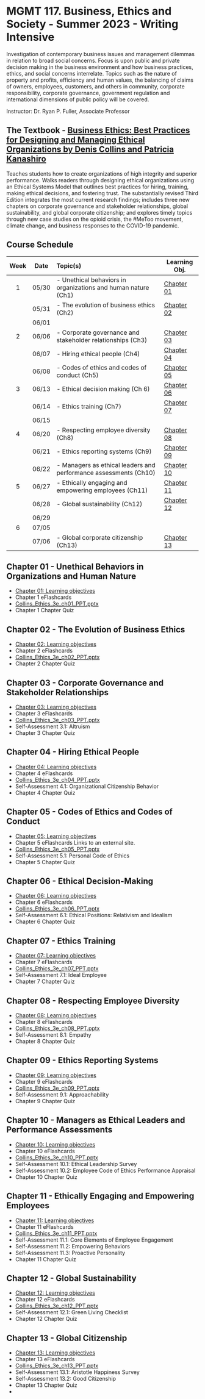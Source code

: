 # MGMT 117. Business, Ethics and Society - Summer 2023 - Writing Intensive

Investigation of contemporary business issues and management dilemmas in relation to broad social concerns. Focus is upon public and private decision making in the business environment and how business practices, ethics, and social concerns interrelate. Topics such as the nature of property and profits, efficiency and human values, the balancing of claims of owners, employees, customers, and others in community, corporate responsibility, corporate governance, government regulation and international dimensions of public policy will be covered.

Instructor: Dr. Ryan P. Fuller, Associate Professor

## The Textbook - [Business Ethics: Best Practices for Designing and Managing Ethical Organizations by Denis Collins and Patricia Kanashiro](https://www.amazon.com/Business-Ethics-Practices-Designing-Organizations/dp/1544396821/ref=sr_1_1?qid=1685597364&refinements=p_27%3ADenis+Collins&s=books&sr=1-1&text=Denis+Collins)

Teaches students how to create organizations of high integrity and superior performance. Walks readers through designing ethical organizations using an Ethical Systems Model that outlines best practices for hiring, training, making ethical decisions, and fostering trust. The substantially revised Third Edition integrates the most current research findings; includes three new chapters on corporate governance and stakeholder relationships, global sustainability, and global corporate citizenship; and explores timely topics through new case studies on the opioid crisis, the \#MeToo movement, climate change, and business responses to the COVID-19 pandemic.

## Course Schedule

| Week | Date  | Topic(s)                                                         | Learning Obj.                                             |
| :----: | ----- |:---------------------------------------------------------------- | --------------------------------------------------------- |
| 1    | 05/30 | - Unethical behaviors in organizations and human nature (Ch1)    | [Chapter 01](Chapter%2001%20-%20Unethical%20Behaviors%20in%20Organizations%20and%20Human%20Nature/Chapter%2001%20-%20Learning%20objectives.md) |
|      | 05/31 | - The evolution of business ethics (Ch2)                         | [Chapter 02](Chapter%2002%20-%20The%20Evolution%20of%20Business%20Ethics/Chapter%2002%20-%20Learning%20objectives.md) |
|      | 06/01 |                                                                  |                                                           |
| 2    | 06/06 | - Corporate governance and stakeholder relationships (Ch3)       | [Chapter 03](Chapter%2003%20-%20Corporate%20Governance%20and%20Stakeholder%20Relationships/Chapter%2003%20-%20Learning%20objectives.md) |
|      | 06/07 | - Hiring ethical people (Ch4)                                    | [Chapter 04](Chapter%2004%20-%20Hiring%20Ethical%20People/Chapter%2004%20-%20Learning%20objectives.md) |
|      | 06/08 | - Codes of ethics and codes of conduct (Ch5)                     | [Chapter 05](Chapter%2005%20-%20Codes%20of%20Ethics%20and%20Codes%20of%20Conduct/Chapter%2005%20-%20Learning%20objectives.md) |
| 3    | 06/13 | - Ethical decision making (Ch 6)                                 | [Chapter 06](Chapter%2006%20-%20Ethical%20Decision-Making/Chapter%2006%20-%20Learning%20objectives.md) |
|      | 06/14 | - Ethics training (Ch7)                                          | [Chapter 07](Chapter%2007%20-%20Ethics%20Training/Chapter%2007%20-%20Learning%20objectives.md) |
|      | 06/15 |                                                                  |                                                           |
| 4    | 06/20 | - Respecting employee diversity (Ch8)                            | [Chapter 08](Chapter%2008%20-%20Respecting%20Employee%20Diversity/Chapter%2008%20-%20Learning%20objectives.md) |
|      | 06/21 | - Ethics reporting systems (Ch9)                                 | [Chapter 09](Chapter%2009%20-%20Ethics%20Reporting%20Systems/Chapter%2009%20-%20Learning%20objectives.md) |
|      | 06/22 | - Managers as ethical leaders and performance assessments (Ch10) | [Chapter 10](Chapter%2010%20-%20Managers%20as%20Ethical%20Leaders%20and%20Performance%20Assessments/Chapter%2010%20-%20Learning%20objectives.md) |
| 5    | 06/27 | - Ethically engaging and empowering employees (Ch11)             | [Chapter 11](Chapter%2011%20-%20Ethically%20Engaging%20and%20Empowering%20Employees/Chapter%2011%20-%20Learning%20objectives.md) |
|      | 06/28 | - Global sustainability (Ch12)                                   | [Chapter 12](Chapter%2012%20-%20Global%20Sustainability/Chapter%2012%20-%20Learning%20objectives.md) |
|      | 06/29 |                                                                  |                                                           |
| 6    | 07/05 |                                                                  |                                                           |
|      | 07/06 | - Global corporate citizenship (Ch13)                            | [Chapter 13](Chapter%2013%20-%20Global%20Citizenship/Chapter%2013%20-%20Learning%20objectives.md) |

## Chapter 01 - Unethical Behaviors in Organizations and Human Nature

- [Chapter 01: Learning objectives](Chapter%2001%20-%20Unethical%20Behaviors%20in%20Organizations%20and%20Human%20Nature/Chapter%2001%20-%20Learning%20objectives.md)
- Chapter 1 eFlashcards
- [Collins_Ethics_3e_ch01_PPT.pptx](Chapter%2001%20-%20Unethical%20Behaviors%20in%20Organizations%20and%20Human%20Nature/Collins_Ethics_3e_ch01_PPT.pptx)
- Chapter 1 Chapter Quiz

## Chapter 02 - The Evolution of Business Ethics

- [Chapter 02: Learning objectives](Chapter%2002%20-%20The%20Evolution%20of%20Business%20Ethics/Chapter%2002%20-%20Learning%20objectives.md)
- Chapter 2 eFlashcards
- [Collins_Ethics_3e_ch02_PPT.pptx](Chapter%2002%20-%20The%20Evolution%20of%20Business%20Ethics/Collins_Ethics_3e_ch02_PPT.pptx)
- Chapter 2 Chapter Quiz

## Chapter 03 - Corporate Governance and Stakeholder Relationships

- [Chapter 03: Learning objectives](Chapter%2003%20-%20Corporate%20Governance%20and%20Stakeholder%20Relationships/Chapter%2003%20-%20Learning%20objectives.md)
- Chapter 3 eFlashcards
- [Collins_Ethics_3e_ch03_PPT.pptx](Chapter%2003%20-%20Corporate%20Governance%20and%20Stakeholder%20Relationships/Collins_Ethics_3e_ch03_PPT.pptx)
- Self-Assessment 3.1: Altruism
- Chapter 3 Chapter Quiz

## Chapter 04 - Hiring Ethical People

- [Chapter 04: Learning objectives](Chapter%2004%20-%20Hiring%20Ethical%20People/Chapter%2004%20-%20Learning%20objectives.md)
- Chapter 4 eFlashcards
- [Collins_Ethics_3e_ch04_PPT.pptx](Chapter%2004%20-%20Hiring%20Ethical%20People/Collins_Ethics_3e_ch04_PPT.pptx)
- Self-Assessment 4.1: Organizational Citizenship Behavior
- Chapter 4 Chapter Quiz

## Chapter 05 - Codes of Ethics and Codes of Conduct

- [Chapter 05: Learning objectives](Chapter%2005%20-%20Codes%20of%20Ethics%20and%20Codes%20of%20Conduct/Chapter%2005%20-%20Learning%20objectives.md)
- Chapter 5 eFlashcards Links to an external site.
- [Collins_Ethics_3e_ch05_PPT.pptx](Chapter%2005%20-%20Codes%20of%20Ethics%20and%20Codes%20of%20Conduct/Collins_Ethics_3e_ch05_PPT.pptx)
- Self-Assessment 5.1: Personal Code of Ethics
- Chapter 5 Chapter Quiz

## Chapter 06 - Ethical Decision-Making

- [Chapter 06: Learning objectives](Chapter%2006%20-%20Ethical%20Decision-Making/Chapter%2006%20-%20Learning%20objectives.md)
- Chapter 6 eFlashcards
- [Collins_Ethics_3e_ch06_PPT.pptx](Chapter%2006%20-%20Ethical%20Decision-Making/Collins_Ethics_3e_ch06_PPT.pptx)
- Self-Assessment 6.1: Ethical Positions: Relativism and Idealism
- Chapter 6 Chapter Quiz

## Chapter 07 - Ethics Training

- [Chapter 07: Learning objectives](Chapter%2007%20-%20Ethics%20Training/Chapter%2007%20-%20Learning%20objectives.md)
- Chapter 7 eFlashcards
- [Collins_Ethics_3e_ch07_PPT.pptx](Chapter%2007%20-%20Ethics%20Training/Collins_Ethics_3e_ch07_PPT.pptx)
- Self-Assessment 7.1: Ideal Employee
- Chapter 7 Chapter Quiz

## Chapter 08 - Respecting Employee Diversity

- [Chapter 08: Learning objectives](Chapter%2008%20-%20Respecting%20Employee%20Diversity/Chapter%2008%20-%20Learning%20objectives.md)
- Chapter 8 eFlashcards
- [Collins_Ethics_3e_ch08_PPT.pptx](Chapter%2008%20-%20Respecting%20Employee%20Diversity/Collins_Ethics_3e_ch08_PPT.pptx)
- Self-Assessment 8.1: Empathy
- Chapter 8 Chapter Quiz

## Chapter 09 - Ethics Reporting Systems

- [Chapter 09: Learning objectives](Chapter%2009%20-%20Ethics%20Reporting%20Systems/Chapter%2009%20-%20Learning%20objectives.md)
- Chapter 9 eFlashcards
- [Collins_Ethics_3e_ch09_PPT.pptx](Chapter%2009%20-%20Ethics%20Reporting%20Systems/Collins_Ethics_3e_ch09_PPT.pptx)
- Self-Assessment 9.1: Approachability
- Chapter 9 Chapter Quiz

## Chapter 10 - Managers as Ethical Leaders and Performance Assessments

- [Chapter 10: Learning objectives](Chapter%2010%20-%20Managers%20as%20Ethical%20Leaders%20and%20Performance%20Assessments/Chapter%2010%20-%20Learning%20objectives.md)
- Chapter 10 eFlashcards
- [Collins_Ethics_3e_ch10_PPT.pptx](Chapter%2010%20-%20Managers%20as%20Ethical%20Leaders%20and%20Performance%20Assessments/Collins_Ethics_3e_ch10_PPT.pptx)
- Self-Assessment 10.1: Ethical Leadership Survey
- Self-Assessment 10.2: Employee Code of Ethics Performance Appraisal
- Chapter 10 Chapter Quiz

## Chapter 11 - Ethically Engaging and Empowering Employees

- [Chapter 11: Learning objectives](Chapter%2011%20-%20Ethically%20Engaging%20and%20Empowering%20Employees/Chapter%2011%20-%20Learning%20objectives.md)
- Chapter 11 eFlashcards
- [Collins_Ethics_3e_ch11_PPT.pptx](Chapter%2011%20-%20Ethically%20Engaging%20and%20Empowering%20Employees/Collins_Ethics_3e_ch11_PPT.pptx)
- Self-Assessment 11.1: Core Elements of Employee Engagement
- Self-Assessment 11.2: Empowering Behaviors
- Self-Assessment 11.3: Proactive Personality
- Chapter 11 Chapter Quiz

## Chapter 12 - Global Sustainability

- [Chapter 12: Learning objectives](Chapter%2012%20-%20Global%20Sustainability/Chapter%2012%20-%20Learning%20objectives.md)
- Chapter 12 eFlashcards
- [Collins_Ethics_3e_ch12_PPT.pptx](Chapter%2012%20-%20Global%20Sustainability/Collins_Ethics_3e_ch12_PPT.pptx)
- Self-Assessment 12.1: Green Living Checklist
- Chapter 12 Chapter Quiz

## Chapter 13 - Global Citizenship

- [Chapter 13: Learning objectives](Chapter%2013%20-%20Global%20Citizenship/Chapter%2013%20-%20Learning%20objectives.md)
- Chapter 13 eFlashcards
- [Collins_Ethics_3e_ch13_PPT.pptx](Chapter%2013%20-%20Global%20Citizenship/Collins_Ethics_3e_ch13_PPT.pptx)
- Self-Assessment 13.1: Aristotle Happiness Survey
- Self-Assessment 13.2: Good Citizenship
- Chapter 13 Chapter Quiz
- 
